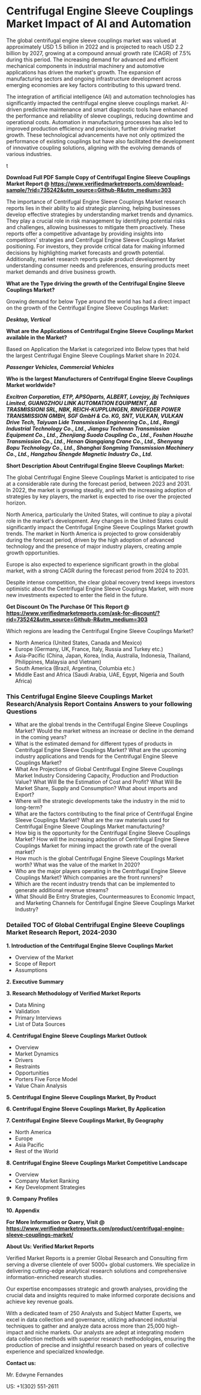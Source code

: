 <meta name="title" content="Global Centrifugal Engine Sleeve Couplings Market Impact of AI and Automation"><meta name="description" content="The global centrifugal engine sleeve couplings market was valued at approximately USD 1.5 billion in 2022 and is projected to reach USD 2.2 billion by 2027, growing at"><meta name="title" content="Centrifugal Engine Sleeve Couplings Market Size, Share, Scope, Trends, Growth, Opportunities, Analysis, Forecast"><h1>Centrifugal Engine Sleeve Couplings Market Impact of AI and Automation</h1><p>The global centrifugal engine sleeve couplings market was valued at approximately USD 1.5 billion in 2022 and is projected to reach USD 2.2 billion by 2027, growing at a compound annual growth rate (CAGR) of 7.5% during this period. The increasing demand for advanced and efficient mechanical components in industrial machinery and automotive applications has driven the market's growth. The expansion of manufacturing sectors and ongoing infrastructure development across emerging economies are key factors contributing to this upward trend.</p><p>The integration of artificial intelligence (AI) and automation technologies has significantly impacted the centrifugal engine sleeve couplings market. AI-driven predictive maintenance and smart diagnostic tools have enhanced the performance and reliability of sleeve couplings, reducing downtime and operational costs. Automation in manufacturing processes has also led to improved production efficiency and precision, further driving market growth. These technological advancements have not only optimized the performance of existing couplings but have also facilitated the development of innovative coupling solutions, aligning with the evolving demands of various industries.</p>t</p><p id="" class=""><strong>Download Full PDF Sample Copy of Centrifugal Engine Sleeve Couplings Market Report @ <a href="https://www.verifiedmarketreports.com/download-sample/?rid=735242&utm_source=Github-R&utm_medium=303" target="_blank">https://www.verifiedmarketreports.com/download-sample/?rid=735242&utm_source=Github-R&utm_medium=303</a></strong></p><p>The importance of&nbsp;Centrifugal Engine Sleeve Couplings Market research reports lies in their ability to aid strategic planning, helping businesses develop effective strategies by understanding market trends and dynamics. They play a crucial role in risk management by identifying potential risks and challenges, allowing businesses to mitigate them proactively. These reports offer a competitive advantage by providing insights into competitors' strategies and Centrifugal Engine Sleeve Couplings Market positioning. For investors, they provide critical data for making informed decisions by highlighting market forecasts and growth potential. Additionally, market research reports guide product development by understanding consumer needs and preferences, ensuring products meet market demands and drive business growth.</p><p><strong>What are the&nbsp;Type driving the growth of the Centrifugal Engine Sleeve Couplings Market?</strong></p><p id="" class="">Growing demand for below Type around the world has had a direct impact on the growth of the Centrifugal Engine Sleeve Couplings Market:</p><em><strong>Desktop, Vertical</strong></em></p><strong>What are the&nbsp;Applications&nbsp;of Centrifugal Engine Sleeve Couplings Market available in the Market?</strong></p><p id="" class="">Based on Application the Market is categorized into Below types that held the largest Centrifugal Engine Sleeve Couplings Market share In 2024.</p><em><strong>Passenger Vehicles, Commercial Vehicles</strong></em></p><strong>Who is the largest Manufacturers of Centrifugal Engine Sleeve Couplings Market worldwide?</strong></p><p><em><strong>Excitron Corporation, ETP, APSOparts, ALBERT, Lovejoy, jbj Techniques Limited, GUANGZHOU LINK AUTOMATION EQUIPMENT, AB TRASMISSIONI SRL, NBK, REICH-KUPPLUNGEN, RINGFEDER POWER TRANSMISSION GMBH, SGF GmbH & Co. KG, SNT, VULKAN, VULKAN Drive Tech, Taiyuan Lide Transmission Engineering Co., Ltd., Rongji Industrial Technology Co., Ltd., Jiangsu Techman Transmission Equipment Co., Ltd., Zhenjiang Suoda Coupling Co., Ltd., Foshan Houzhe Transmission Co., Ltd., Henan Qiangqiang Crane Co., Ltd., Shenyang Bopu Technology Co., Ltd., Shanghai Songming Transmission Machinery Co., Ltd., Hangzhou Shengde Magnetic Industry Co., Ltd.</strong></em></p><p id="" class=""><strong>Short Description About Centrifugal Engine Sleeve Couplings Market:</strong></p><p>The global Centrifugal Engine Sleeve Couplings Market is anticipated to rise at a considerable rate during the forecast period, between 2023 and 2031. In 2022, the market is growing steadily, and with the increasing adoption of strategies by key players, the market is expected to rise over the projected horizon.</p><p>North America, particularly the United States, will continue to play a pivotal role in the market's development. Any changes in the United States could significantly impact the Centrifugal Engine Sleeve Couplings Market growth trends. The market in North America is projected to grow considerably during the forecast period, driven by the high adoption of advanced technology and the presence of major industry players, creating ample growth opportunities.</p><p>Europe is also expected to experience significant growth in the global market, with a strong CAGR during the forecast period from 2024 to 2031.</p><p>Despite intense competition, the clear global recovery trend keeps investors optimistic about the Centrifugal Engine Sleeve Couplings Market, with more new investments expected to enter the field in the future.</p><p id="" class=""><strong>Get Discount On The Purchase Of This Report @ <a href="https://www.verifiedmarketreports.com/ask-for-discount/?rid=735242&utm_source=Github-R&utm_medium=303" target="_blank">https://www.verifiedmarketreports.com/ask-for-discount/?rid=735242&utm_source=Github-R&utm_medium=303</a></strong></p>Which regions are leading the Centrifugal Engine Sleeve Couplings Market?</p><ul><li>North America (United States, Canada and Mexico)</li><li>Europe (Germany, UK, France, Italy, Russia and Turkey etc.)</li><li>Asia-Pacific (China, Japan, Korea, India, Australia, Indonesia, Thailand, Philippines, Malaysia and Vietnam)</li><li>South America (Brazil, Argentina, Columbia etc.)</li><li>Middle East and Africa (Saudi Arabia, UAE, Egypt, Nigeria and South Africa)</li></ul><h3 id="" class="">This Centrifugal Engine Sleeve Couplings Market Research/Analysis Report Contains Answers to your following Questions</h3><ul><li>What are the global trends in the Centrifugal Engine Sleeve Couplings Market? Would the market witness an increase or decline in the demand in the coming years?</li><li>What is the estimated demand for different types of products in Centrifugal Engine Sleeve Couplings Market? What are the upcoming industry applications and trends for the Centrifugal Engine Sleeve Couplings Market?</li><li>What Are Projections of Global Centrifugal Engine Sleeve Couplings Market Industry Considering Capacity, Production and Production Value? What Will Be the Estimation of Cost and Profit? What Will Be Market Share, Supply and Consumption? What about imports and Export?</li><li>Where will the strategic developments take the industry in the mid to long-term?</li><li>What are the factors contributing to the final price of Centrifugal Engine Sleeve Couplings Market? What are the raw materials used for Centrifugal Engine Sleeve Couplings Market manufacturing?</li><li>How big is the opportunity for the Centrifugal Engine Sleeve Couplings Market? How will the increasing adoption of Centrifugal Engine Sleeve Couplings Market for mining impact the growth rate of the overall market?</li><li>How much is the global Centrifugal Engine Sleeve Couplings Market worth? What was the value of the market In 2020?</li><li>Who are the major players operating in the Centrifugal Engine Sleeve Couplings Market? Which companies are the front runners?</li><li>Which are the recent industry trends that can be implemented to generate additional revenue streams?</li><li>What Should Be Entry Strategies, Countermeasures to Economic Impact, and Marketing Channels for Centrifugal Engine Sleeve Couplings Market Industry?</li></ul><h3 id="" class="">Detailed TOC of Global Centrifugal Engine Sleeve Couplings Market Research Report, 2024-2030</h3><p id="" class=""><strong>1. Introduction of the Centrifugal Engine Sleeve Couplings Market</strong></p><ul><li>Overview of the Market</li><li>Scope of Report</li><li>Assumptions</li></ul><p id="" class=""><strong>2. Executive Summary</strong></p><p id="" class=""><strong>3. Research Methodology of Verified Market Reports</strong></p><ul><li>Data Mining</li><li>Validation</li><li>Primary Interviews</li><li>List of Data Sources</li></ul><p id="" class=""><strong>4. Centrifugal Engine Sleeve Couplings Market Outlook</strong></p><ul><li>Overview</li><li>Market Dynamics</li><li>Drivers</li><li>Restraints</li><li>Opportunities</li><li>Porters Five Force Model</li><li>Value Chain Analysis</li></ul><p id="" class=""><strong>5. Centrifugal Engine Sleeve Couplings Market, By Product</strong></p><p id="" class=""><strong>6. Centrifugal Engine Sleeve Couplings Market, By Application</strong></p><p id="" class=""><strong>7. Centrifugal Engine Sleeve Couplings Market, By Geography</strong></p><ul><li>North America</li><li>Europe</li><li>Asia Pacific</li><li>Rest of the World</li></ul><p id="" class=""><strong>8. Centrifugal Engine Sleeve Couplings Market Competitive Landscape</strong></p><ul><li>Overview</li><li>Company Market Ranking</li><li>Key Development Strategies</li></ul><p id="" class=""><strong>9. Company Profiles</strong></p><p id="" class=""><strong>10. Appendix</strong></p><p id="" class=""><strong>For More Information or Query, Visit @ <a href="https://www.verifiedmarketreports.com/product/centrifugal-engine-sleeve-couplings-market/" target="_blank">https://www.verifiedmarketreports.com/product/centrifugal-engine-sleeve-couplings-market/</a></strong></p><p id="" class=""><strong>About Us: Verified Market Reports</strong></p><p id="" class="">Verified Market Reports is a premier Global Research and Consulting firm serving a diverse clientele of over 5000+ global customers. We specialize in delivering cutting-edge analytical research solutions and comprehensive information-enriched research studies.</p><p id="" class="">Our expertise encompasses strategic and growth analyses, providing the crucial data and insights required to make informed corporate decisions and achieve key revenue goals.</p><p id="" class="">With a dedicated team of 250 Analysts and Subject Matter Experts, we excel in data collection and governance, utilizing advanced industrial techniques to gather and analyze data across more than 25,000 high-impact and niche markets. Our analysts are adept at integrating modern data collection methods with superior research methodologies, ensuring the production of precise and insightful research based on years of collective experience and specialized knowledge.</p><p id="" class=""><strong>Contact us:</strong></p><p id="" class="">Mr. Edwyne Fernandes</p><p id="" class="">US: +1(302) 551-2611</p>